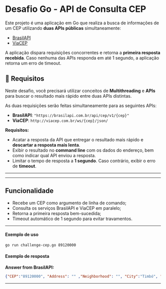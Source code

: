 # Desafio Go - API de Consulta CEP

Este projeto é uma aplicação em Go que realiza a busca de informações de um CEP utilizando **duas APIs públicas** simultaneamente:

- [BrasilAPI](https://brasilapi.com.br/)
- [ViaCEP](https://viacep.com.br/)

A aplicação dispara requisições concorrentes e retorna a **primeira resposta recebida**. Caso nenhuma das APIs responda em até 1 segundo, a aplicação retorna um erro de timeout.

## 📝 Requisitos

Neste desafio, você precisará utilizar conceitos de **Multithreading** e **APIs** para buscar o resultado mais rápido entre duas APIs distintas.

As duas requisições serão feitas simultaneamente para as seguintes APIs:

- **BrasilAPI**: `"https://brasilapi.com.br/api/cep/v1/{cep}"`
- **ViaCEP**: `http://viacep.com.br/ws/{cep}/json/`

**Requisitos:**

- Acatar a resposta da API que entregar o resultado mais rápido e **descartar a resposta mais lenta**.
- Exibir o resultado no **command line** com os dados do endereço, bem como indicar qual API enviou a resposta.
- Limitar o tempo de resposta a **1 segundo**. Caso contrário, exibir o erro de **timeout**.

---

---

## Funcionalidade

- Recebe um CEP como argumento de linha de comando;
- Consulta os serviços BrasilAPI e ViaCEP em paralelo;
- Retorna a primeira resposta bem-sucedida;
- Timeout automático de 1 segundo para evitar travamentos.

---

#### Exemplo de uso

```bash
go run challenge-cep.go 89120000
```

#### Exemplo de resposta


**Answer from BrasilAPI:**
```json
{"CEP":"89120000", "Address": "" ,"Neighborhood": "", "City":"Timbó", "State":"SC", "OriginRequest":"BrasilAPI"}
```

---